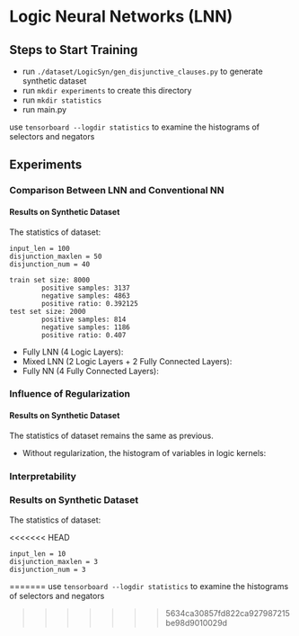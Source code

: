 # Logic Neural Networks (LNN)

## Steps to Start Training

- run `./dataset/LogicSyn/gen_disjunctive_clauses.py` to generate synthetic dataset
- run `mkdir experiments` to create this directory
- run `mkdir statistics` 
- run main.py

use `tensorboard --logdir statistics` to examine the histograms of selectors and negators

## Experiments

### Comparison Between LNN and Conventional NN

#### Results on Synthetic Dataset

The statistics of dataset:

```
input_len = 100
disjunction_maxlen = 50
disjunction_num = 40

train set size: 8000
        positive samples: 3137
        negative samples: 4863
        positive ratio: 0.392125
test set size: 2000
        positive samples: 814
        negative samples: 1186
        positive ratio: 0.407
```

- Fully LNN (4 Logic Layers):
- Mixed LNN (2 Logic Layers + 2 Fully Connected Layers): 
- Fully NN (4 Fully Connected Layers):

### Influence of Regularization

#### Results on Synthetic Dataset

The statistics of dataset remains the same as previous.

- Without regularization, the histogram of variables in logic kernels:

### Interpretability

### Results on Synthetic Dataset

The statistics of dataset:

<<<<<<< HEAD
```
input_len = 10
disjunction_maxlen = 3
disjunction_num = 3
```
=======
use `tensorboard --logdir statistics` to examine the histograms of selectors and negators

>>>>>>> 5634ca30857fd822ca927987215be98d9010029d
